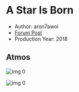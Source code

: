 # A Star Is Born

* Author: aron7awol
* [Forum Post](https://www.avsforum.com/threads/bass-eq-for-filtered-movies.2995212/post-57504916)
* Production Year: 2018

## Atmos

![img 0](https://i.imgur.com/IV23uXx.jpg)

![img 0](https://i.imgur.com/XA0eYW0.png)

